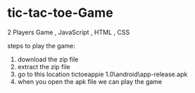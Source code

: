 # tic-tac-toe-Game
2 Players Game , JavaScript , HTML , CSS

steps to play the game:
1. download the zip file
2. extract the zip file
3. go to this location tictoeappie 1.0\android\app-release.apk
4. when you open the apk file we can play the game

